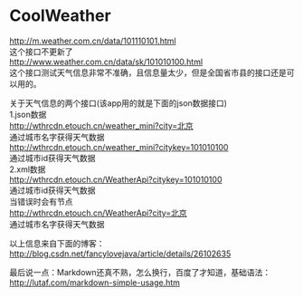 # CoolWeather

http://m.weather.com.cn/data/101110101.html  
这个接口不更新了  
http://www.weather.com.cn/data/sk/101010100.html  
这个接口测试天气信息非常不准确，且信息量太少，但是全国省市县的接口还是可以用的。  

关于天气信息的两个接口(该app用的就是下面的json数据接口)  
1.json数据  
http://wthrcdn.etouch.cn/weather_mini?city=北京  
通过城市名字获得天气数据  
http://wthrcdn.etouch.cn/weather_mini?citykey=101010100  
通过城市id获得天气数据  
2.xml数据  
http://wthrcdn.etouch.cn/WeatherApi?citykey=101010100  
通过城市id获得天气数据  
当错误时会有<error>节点  
http://wthrcdn.etouch.cn/WeatherApi?city=北京  
通过城市名字获得天气数据  



以上信息来自下面的博客：http://blog.csdn.net/fancylovejava/article/details/26102635  

最后说一点：Markdown还真不熟，怎么换行，百度了才知道，基础语法：http://lutaf.com/markdown-simple-usage.htm
